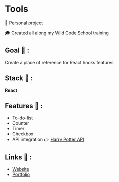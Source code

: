 # Tools

<p>👩 Personal project</p>
<p>🎓 Created all along my Wild Code School training</p>

## Goal 🎯 :
Create a place of reference for React hooks features

## Stack 💎 :
**React**

## Features 📝 :
* To-do-list
* Counter
* Timer
* Checkbox
* API integration 👉 [Harry Potter API](https://hp-api.herokuapp.com/api/characters)

## Links 🔗 :
* [Website](https://clepi-react.netlify.app/)
* [Portfolio](https://clemence-pirault.vercel.app/portfolio/tools)
